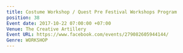 ```yaml
---
title: Costume Workshop / Quest Pre Festival Workshops Program
position: 38
Event date: 2017-10-22 07:00:00 +07:00
Venue: The Creative Artillery
Event URL: https://www.facebook.com/events/279082605944144/
Genre: WORKSHOP
---
```


